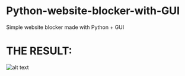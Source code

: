 # Python-website-blocker-with-GUI
Simple website blocker made with Python + GUI 

# THE RESULT:

![alt text](https://github.com/faycal-gh/Python-website-blocker-with-GUI/blob/master/Result.PNG)
